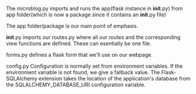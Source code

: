 The microblog.py imports and runs the app(flask instance in __init__.py) from app folder(which is now a package since it contains an __init__.py file)

The app folder/package is our main point of emphasis.

__init__.py imports our routes.py where all our routes and the corresponding view functions are defined.
These can esentially be one file.

forms.py defines a flask form that we'll use on our webpage.

config.py
    Configuration is normally set from environment variables. If the environment variable is not found, we give a fallback value.
    The Flask-SQLAlchemy extension takes the location of the application's database from the SQLALCHEMY_DATABASE_URI configuration variable.